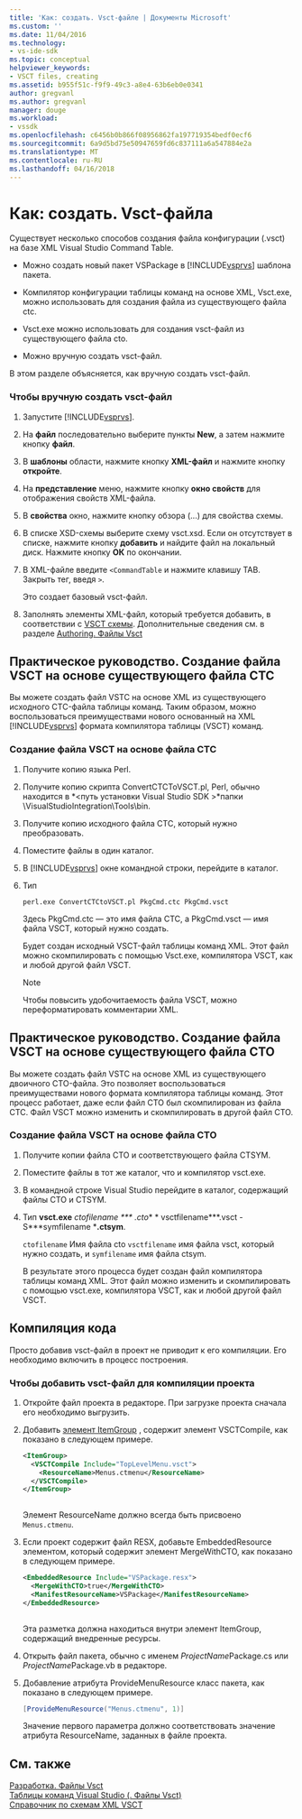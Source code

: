 ```yaml
---
title: 'Как: создать. Vsct-файле | Документы Microsoft'
ms.custom: ''
ms.date: 11/04/2016
ms.technology:
- vs-ide-sdk
ms.topic: conceptual
helpviewer_keywords:
- VSCT files, creating
ms.assetid: b955f51c-f9f9-49c3-a8e4-63b6eb0e0341
author: gregvanl
ms.author: gregvanl
manager: douge
ms.workload:
- vssdk
ms.openlocfilehash: c6456b0b866f08956862fa197719354bedf0ecf6
ms.sourcegitcommit: 6a9d5bd75e50947659fd6c837111a6a547884e2a
ms.translationtype: MT
ms.contentlocale: ru-RU
ms.lasthandoff: 04/16/2018
---
```

# <a name="how-to-create-a-vsct-file"></a>Как: создать. Vsct-файла  
  
Существует несколько способов создания файла конфигурации (.vsct) на базе XML Visual Studio Command Table.  
  
-   Можно создать новый пакет VSPackage в [!INCLUDE[vsprvs](../../code-quality/includes/vsprvs_md.md)] шаблона пакета.  
  
-   Компилятор конфигурации таблицы команд на основе XML, Vsct.exe, можно использовать для создания файла из существующего файла ctc.  
  
-   Vsct.exe можно использовать для создания vsct-файл из существующего файла cto.  
  
-   Можно вручную создать vsct-файл.  
  
 В этом разделе объясняется, как вручную создать vsct-файл.  
  
### <a name="to-manually-create-a-new-vsct-file"></a>Чтобы вручную создать vsct-файл  
  
1.  Запустите [!INCLUDE[vsprvs](../../code-quality/includes/vsprvs_md.md)].  
  
2.  На **файл** последовательно выберите пункты **New**, а затем нажмите кнопку **файл**.  
  
3.  В **шаблоны** области, нажмите кнопку **XML-файл** и нажмите кнопку **откройте**.  
  
4.  На **представление** меню, нажмите кнопку **окно свойств** для отображения свойств XML-файла.  
  
5.  В **свойства** окно, нажмите кнопку обзора (...) для свойства схемы.  
  
6.  В списке XSD-схемы выберите схему vsct.xsd. Если он отсутствует в списке, нажмите кнопку **добавить** и найдите файл на локальный диск. Нажмите кнопку **ОК** по окончании.  
  
7.  В XML-файле введите `<CommandTable` и нажмите клавишу TAB. Закрыть тег, введя `>`.  
  
     Это создает базовый vsct-файл.  
  
8.  Заполнять элементы XML-файл, который требуется добавить, в соответствии с [VSCT схемы](../../extensibility/vsct-xml-schema-reference.md). Дополнительные сведения см. в разделе [Authoring. Файлы Vsct](../../extensibility/internals/authoring-dot-vsct-files.md)  
  
<a name="how-to-create-a-dot-vsct-file-from-an-existing-dot-ctc-file"></a>

## <a name="how-to-create-a-vsct-file-from-an-existing-ctc-file"></a>Практическое руководство. Создание файла VSCT на основе существующего файла CTC  
  
Вы можете создать файл VSTC на основе XML из существующего исходного CTC-файла таблицы команд. Таким образом, можно воспользоваться преимуществами нового основанный на XML [!INCLUDE[vsprvs](../../code-quality/includes/vsprvs_md.md)] формата компилятора таблицы (VSCT) команд.  
  
### <a name="to-create-a-vsct-file-from-a-ctc-file"></a>Создание файла VSCT на основе файла CTC  
  
1.  Получите копию языка Perl.  
  
2.  Получите копию скрипта ConvertCTCToVSCT.pl, Perl, обычно находится в  *\<путь установки Visual Studio SDK >*папки \VisualStudioIntegration\Tools\bin.  
  
3.  Получите копию исходного файла CTC, который нужно преобразовать.  
  
4.  Поместите файлы в один каталог.  
  
5.  В [!INCLUDE[vsprvs](../../code-quality/includes/vsprvs_md.md)] окне командной строки, перейдите в каталог.  
  
6.  Тип  
  
    ```  
    perl.exe ConvertCTCtoVSCT.pl PkgCmd.ctc PkgCmd.vsct  
    ```  
  
     Здесь PkgCmd.ctc — это имя файла CTC, а PkgCmd.vsct — имя файла VSCT, который нужно создать.  
  
     Будет создан исходный VSCT-файл таблицы команд XML. Этот файл можно скомпилировать с помощью Vsct.exe, компилятора VSCT, как и любой другой файл VSCT.  
  
    > [!NOTE]
    >  Чтобы повысить удобочитаемость файла VSCT, можно переформатировать комментарии XML.  
  
<a name="how-to-create-a-dot-vsct-file-from-an-existing-dot-cto-file"></a>

## <a name="how-to-create-a-vsct-file-from-an-existing-cto-file"></a>Практическое руководство. Создание файла VSCT на основе существующего файла CTO  
  
Вы можете создать файл VSTC на основе XML из существующего двоичного CTO-файла. Это позволяет воспользоваться преимуществами нового формата компилятора таблицы команд. Этот процесс работает, даже если файл CTO был скомпилирован из файла CTC. Файл VSCT можно изменить и скомпилировать в другой файл CTO.  
  
### <a name="to-create-a-vsct-file-from-a-cto-file"></a>Создание файла VSCT на основе файла CTO  
  
1.  Получите копии файла CTO и соответствующего файла CTSYM.  
  
2.  Поместите файлы в тот же каталог, что и компилятор vsct.exe.  
  
3.  В командной строке Visual Studio перейдите в каталог, содержащий файлы CTO и CTSYM.  
  
4.  Тип **vsct.exe** *ctofilename *** .cto** * vsctfilename***.vsct -S***symfilename ***.ctsym**.  
  
     `ctofilename` Имя файла cto `vsctfilename` имя файла vsct, который нужно создать, и `symfilename` имя файла ctsym.  
  
     В результате этого процесса будет создан файл компилятора таблицы команд XML. Этот файл можно изменить и скомпилировать с помощью vsct.exe, компилятора VSCT, как и любой другой файл VSCT.  
  
## <a name="compiling-the-code"></a>Компиляция кода  
 Просто добавив vsct-файл в проект не приводит к его компиляции. Его необходимо включить в процесс построения.  
  
### <a name="to-add-a-vsct-file-to-project-compilation"></a>Чтобы добавить vsct-файл для компиляции проекта  
  
1.  Откройте файл проекта в редакторе. При загрузке проекта сначала его необходимо выгрузить.  
  
2.  Добавить [элемент ItemGroup](../../msbuild/itemgroup-element-msbuild.md) , содержит элемент VSCTCompile, как показано в следующем примере.  
  
    ```xml  
    <ItemGroup>  
      <VSCTCompile Include="TopLevelMenu.vsct">  
        <ResourceName>Menus.ctmenu</ResourceName>  
      </VSCTCompile>  
    </ItemGroup>  
  
    ```  
  
     Элемент ResourceName должно всегда быть присвоено `Menus.ctmenu`.  
  
3.  Если проект содержит файл RESX, добавьте EmbeddedResource элементом, который содержит элемент MergeWithCTO, как показано в следующем примере.  
  
    ```xml  
    <EmbeddedResource Include="VSPackage.resx">  
      <MergeWithCTO>true</MergeWithCTO>  
      <ManifestResourceName>VSPackage</ManifestResourceName>  
    </EmbeddedResource>  
  
    ```  
  
     Эта разметка должна находиться внутри элемент ItemGroup, содержащий внедренные ресурсы.  
  
4.  Открыть файл пакета, обычно с именем *ProjectName*Package.cs или *ProjectName*Package.vb в редакторе.  
  
5.  Добавление атрибута ProvideMenuResource класс пакета, как показано в следующем примере.  
  
    ```csharp  
    [ProvideMenuResource("Menus.ctmenu", 1)]  
    ```  
  
     Значение первого параметра должно соответствовать значение атрибута ResourceName, заданных в файле проекта.  
  
## <a name="see-also"></a>См. также  
 [Разработка. Файлы Vsct](../../extensibility/internals/authoring-dot-vsct-files.md)   
 [Таблицы команд Visual Studio (. Файлы Vsct)](../../extensibility/internals/visual-studio-command-table-dot-vsct-files.md)   
 [Справочник по схемам XML VSCT](../../extensibility/vsct-xml-schema-reference.md)